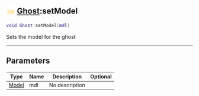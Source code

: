 ## <img src="../../.gitbook/assets/shared.png" width="24" height=24 /> [Ghost](https://iaswiki.rawr.dev/readme/ghost):setModel

```lua
void Ghost:setModel(mdl)
```

Sets the model for the ghost

------
## Parameters

| Type   | Name | Description | Optional |
| ------ | ---- | ----------- | -------: |
| [Model](https://iaswiki.rawr.dev/readme/model) | mdl | No description |  |

